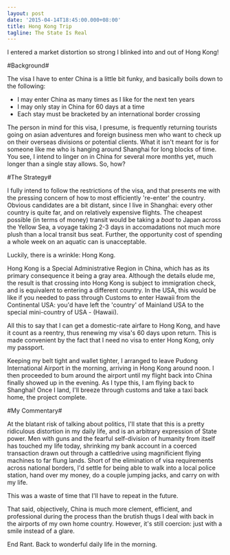 ```yaml
---
layout: post
date: '2015-04-14T18:45:00.000+08:00'
title: Hong Kong Trip
tagline: The State Is Real
---
```


I entered a market distortion so strong I blinked into and out of Hong Kong!

#Background#

The visa I have to enter China is a little bit funky, and basically boils down to the following:

- I may enter China as many times as I like for the next ten years
- I may only stay in China for 60 days at a time
- Each stay must be bracketed by an international border crossing

The person in mind for this visa, I presume, is frequently returning tourists going on asian adventures and foreign business men who want to check up on their overseas divisions or potential clients. What it isn't meant for is for someone like me who is hanging around Shanghai for long blocks of time. You see, I intend to linger on in China for several more months yet, much longer than a single stay allows. So, how?

#The Strategy#

I fully intend to follow the restrictions of the visa, and that presents me with the pressing concern of how to most efficiently 're-enter' the country. Obvious candidates are a bit distant, since I live in Shanghai: every other country is quite far, and on relatively expensive flights. The cheapest possible (in terms of money) transit would be taking a *boat* to Japan across the Yellow Sea, a voyage taking 2-3 days in accomadations not much more plush than a local transit bus seat. Further, the opportunity cost of spending a whole week on an aquatic can is unacceptable.

Luckily, there is a wrinkle: Hong Kong.

Hong Kong is a Special Administrative Region in China, which has as its primary consequence it being a gray area. Although the details elude me, the result is that crossing into Hong Kong is subject to immigration check, and is equivalent to entering a different country. In the USA, this would be like if you needed to pass through Customs to enter Hawaii from the Continental USA: you'd have left the 'country' of Mainland USA to the special mini-country of USA - (Hawaii).

All this to say that I can get a domestic-rate airfare to Hong Kong, and have it count as a reentry, thus renewing my visa's 60 days upon return. This is made convenient by the fact that I need no visa to enter Hong Kong, only my passport.

Keeping my belt tight and wallet tighter, I arranged to leave Pudong International Airport in the morning, arriving in Hong Kong around noon. I then proceeded to bum around the airport until my flight back into China finally showed up in the evening. As I type this, I am flying back to Shanghai! Once I land, I'll breeze through customs and take a taxi back home, the project complete.

#My Commentary#

At the blatant risk of talking about politics, I'll state that this is a pretty ridiculous distortion in my daily life, and is an arbitrary expression of State power. Men with guns and the fearful self-division of humanity from itself has touched my life today, shrinking my bank account in a coerced transaction drawn out through a cattledrive using magnificient flying machines to far flung lands. Short of the elimination of visa requirements across national borders, I'd settle for being able to walk into a local police station, hand over my money, do a couple jumping jacks, and carry on with my life.

This was a waste of time that I'll have to repeat in the future.

That said, objectively, China is much more clement, efficient, and professional during the process than the brutish thugs I deal with back in the airports of my own home country. However, it's still coercion: just with a smile instead of a glare.

End Rant. Back to wonderful daily life in the morning.
